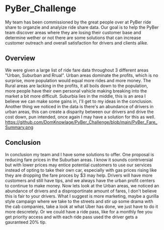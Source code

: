 # PyBer_Challenge
    
   My team has been commissioned by the great people over at PyBer ride share to organzie and analyize ride share data. Our goal is to help the PyBer team discover areas where they are losing their customer base and determine wether or not there are some solutions that can increase customer outreach and overall satisfaction for drivers and clients alike.

## Overview ##
  
  We were given a large list of ride fare data throughout 3 different areas "Urban, Suburban and Rrual". Urban areas dominate the profits, which is no surprise, more population would equal more rides and more money. The Rural areas are lacking in the profits, it all boils down to the population, more people have their own personal vahicle making breaking into the market a bit more difficult. Suburbia lies in the middle, this is an area I believe we can make some gains in, I'll get to my ideas in the conclusion. Another thing we noticed in the data is there's an abundance of drivers in urban areas, this can create a disparity between our drivers and drive the cost down, pun intended, once again I may have a solution for this as well.
  https://github.com/DomKnowlage/PyBer_Challenge/blob/main/PyBer_Fare_Summary.png
    
    
## Conclusion ##
   
   In conclusion my team and I have some solutions to offer. One proposal is reducing fare prices in the Suburban areas. I know it sounds contriversial but with lower prices may entice potential customers to use our services instead of opting to take their own car, especially with gas prices rising like they are dropping the fare proces by $3 may help. Drivers will have more customers and still have tips, and we always have the urban profit centers to continue to make money. Now lets look at the Urban areas, we noticed an abundance of drivers and a disproportinate amount of fares, I don't believe this is fair to your drivers. What I suggest is more marketing, maybe a gurilla style campaign where we take to the streets and stir up some drama with the cab companies, take a look at what Uber has done, we just have to do it more descretely. Or we could have a ride pass, like for a monthly fee you get priority access and with each ride pass used the driver gets a gauranteed 20% tip.   
